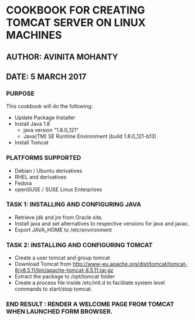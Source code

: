 # COOKBOOK FOR CREATING TOMCAT SERVER ON LINUX MACHINES

## AUTHOR:     AVINITA MOHANTY
## DATE:       5 MARCH 2017


### PURPOSE
This cookbook will do the following:
-   Update Package Installer
-   Install Java 1.8
    *   java version "1.8.0_121"
    *   Java(TM) SE Runtime Environment (build 1.8.0_121-b13)
-   Install Tomcat

### PLATFORMS SUPPORTED

*   Debian / Ubuntu derivatives
*   RHEL and derivatives
*   Fedora
*   openSUSE / SUSE Linux Enterprises

### TASK 1:     INSTALLING AND CONFIGURING JAVA

*   Retrieve jdk and jre from Oracle site.
*   Install java and set alternatives to respective versions for java and javac.
*   Export JAVA_HOME to /etc/environment

### TASK 2:     INSTALLING AND CONFIGURING TOMCAT

*   Create a user tomcat and group tomcat
*   Download Tomcat from http://www-eu.apache.org/dist/tomcat/tomcat-8/v8.5.11/bin/apache-tomcat-8.5.11.tar.gz
*   Extract the package to /opt/tomcat folder
*   Create a process file inside /etc/init.d to facilitate system level commands to start/stop tomcat.

### END RESULT : RENDER A WELCOME PAGE FROM TOMCAT WHEN LAUNCHED FORM BROWSER.
